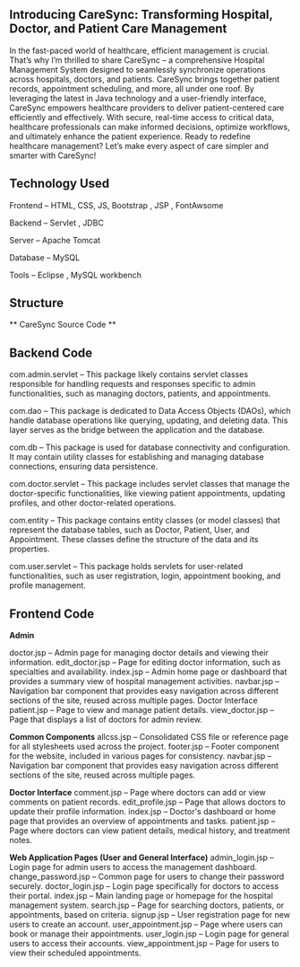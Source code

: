 ## Introducing CareSync: Transforming Hospital, Doctor, and Patient Care Management ##

In the fast-paced world of healthcare, efficient management is crucial. 
That’s why I’m thrilled to share CareSync – a comprehensive Hospital Management System designed to seamlessly synchronize operations across hospitals, doctors, and patients.
CareSync brings together patient records, appointment scheduling, and more, all under one roof. 
By leveraging the latest in Java technology and a user-friendly interface, CareSync empowers healthcare providers to deliver patient-centered care efficiently and effectively. 
With secure, real-time access to critical data, healthcare professionals can make informed decisions, optimize workflows, and ultimately enhance the patient experience. 
Ready to redefine healthcare management? Let’s make every aspect of care simpler and smarter with CareSync!

## Technology Used
Frontend – HTML, CSS, JS, Bootstrap , JSP , FontAwsome

Backend – Servlet , JDBC

Server – Apache Tomcat

Database – MySQL

Tools – Eclipse , MySQL workbench

## Structure

** CareSync Source Code **

## Backend Code
com.admin.servlet – This package likely contains servlet classes responsible for handling requests and responses specific to admin functionalities, such as managing doctors, patients, and appointments.

com.dao – This package is dedicated to Data Access Objects (DAOs), which handle database operations like querying, updating, and deleting data. This layer serves as the bridge between the application and the database.

com.db – This package is used for database connectivity and configuration. It may contain utility classes for establishing and managing database connections, ensuring data persistence.

com.doctor.servlet – This package includes servlet classes that manage the doctor-specific functionalities, like viewing patient appointments, updating profiles, and other doctor-related operations.

com.entity – This package contains entity classes (or model classes) that represent the database tables, such as Doctor, Patient, User, and Appointment. These classes define the structure of the data and its properties.

com.user.servlet – This package holds servlets for user-related functionalities, such as user registration, login, appointment booking, and profile management.

## Frontend Code
**Admin**

doctor.jsp – Admin page for managing doctor details and viewing their information.
edit_doctor.jsp – Page for editing doctor information, such as specialties and availability.
index.jsp – Admin home page or dashboard that provides a summary view of hospital management activities.
navbar.jsp – Navigation bar component that provides easy navigation across different sections of the site, reused across multiple pages.
Doctor Interface
patient.jsp – Page to view and manage patient details.
view_doctor.jsp – Page that displays a list of doctors for admin review.

**Common Components**
allcss.jsp – Consolidated CSS file or reference page for all stylesheets used across the project.
footer.jsp – Footer component for the website, included in various pages for consistency.
navbar.jsp – Navigation bar component that provides easy navigation across different sections of the site, reused across multiple pages.

**Doctor Interface**
comment.jsp – Page where doctors can add or view comments on patient records.
edit_profile.jsp – Page that allows doctors to update their profile information.
index.jsp – Doctor's dashboard or home page that provides an overview of appointments and tasks.
patient.jsp – Page where doctors can view patient details, medical history, and treatment notes.

**Web Application Pages (User and General Interface)**
admin_login.jsp – Login page for admin users to access the management dashboard.
change_password.jsp – Common page for users to change their password securely.
doctor_login.jsp – Login page specifically for doctors to access their portal.
index.jsp – Main landing page or homepage for the hospital management system.
search.jsp – Page for searching doctors, patients, or appointments, based on criteria.
signup.jsp – User registration page for new users to create an account.
user_appointment.jsp – Page where users can book or manage their appointments.
user_login.jsp – Login page for general users to access their accounts.
view_appointment.jsp – Page for users to view their scheduled appointments.
